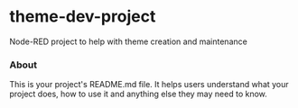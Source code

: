theme-dev-project
=================

Node-RED project to help with theme creation and maintenance

### About

This is your project's README.md file. It helps users understand what your
project does, how to use it and anything else they may need to know.